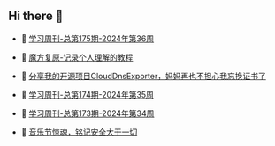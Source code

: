 ## Hi there 👋

<!--
**dkyg666/dkyg666** is a ✨ _special_ ✨ repository because its `README.md` (this file) appears on your GitHub profile.

Here are some ideas to get you started:

- 🔭 I’m currently working on ...
- 🌱 I’m currently learning ...
- 👯 I’m looking to collaborate on ...
- 🤔 I’m looking for help with ...
- 💬 Ask me about ...
- 📫 How to reach me: ...
- 😄 Pronouns: ...
- ⚡ Fun fact: ...
-->
<!-- BLOG-POST-LIST:START -->
- 🦩 [学习周刊-总第175期-2024年第36周](https://wiki.eryajf.net/pages/ad8c56/) 

- 🚦 [魔方复原-记录个人理解的教程](https://wiki.eryajf.net/pages/75d978/) 

- 🫶 [分享我的开源项目CloudDnsExporter，妈妈再也不担心我忘换证书了](https://wiki.eryajf.net/pages/a47486/) 

- 🦄 [学习周刊-总第174期-2024年第35周](https://wiki.eryajf.net/pages/eb4690/) 

- 🐻 [学习周刊-总第173期-2024年第34周](https://wiki.eryajf.net/pages/b52310/) 

- 🤖 [音乐节惊魂，铭记安全大于一切](https://wiki.eryajf.net/pages/6baaa2/) 
<!-- BLOG-POST-LIST:END -->

